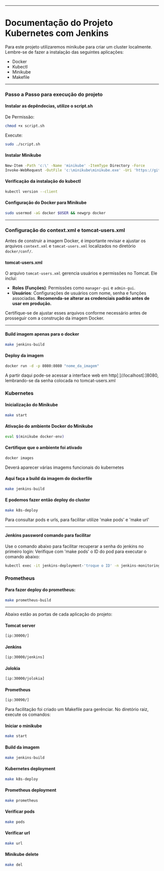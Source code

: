 
- - -
# Documentação do Projeto Kubernetes com Jenkins

Para este projeto utilizaremos minikube para criar um cluster localmente. Lembre-se de fazer a instalação das seguintes aplicações:
- Docker
- Kubectl
- Minikube
- Makefile

- - -
### Passo a Passo para execução do projeto

#### Instalar as depêndecias, utilize o script.sh
De Permissão:
```bash
chmod +x script.sh
```

Execute:
```bash
sudo ./script.sh
```
#### Instalar Minikube
```bash
New-Item -Path 'c:\' -Name 'minikube' -ItemType Directory -Force
Invoke-WebRequest -OutFile 'c:\minikube\minikube.exe' -Uri 'https://github.com/kubernetes/minikube/releases/latest/download/minikube-windows-amd64.exe' -UseBasicParsing
```

#### Verificação da instalação do kubectl
```bash
kubectl version --client
```

#### Configuração do Docker para Minikube
```bash
sudo usermod -aG docker $USER && newgrp docker
```

---

### Configuração do context.xml e tomcat-users.xml

Antes de construir a imagem Docker, é importante revisar e ajustar os arquivos `context.xml` e `tomcat-users.xml` localizados no diretório `docker/conf/`.

#### tomcat-users.xml
O arquivo `tomcat-users.xml` gerencia usuários e permissões no Tomcat. Ele inclui:
- **Roles (Funções)**: Permissões como `manager-gui` e `admin-gui`.
- **Usuários**: Configurações de usuários com nome, senha e funções associadas. **Recomenda-se alterar as credenciais padrão antes de usar em produção.**

Certifique-se de ajustar esses arquivos conforme necessário antes de prosseguir com a construção da imagem Docker.

---

#### Build imagem apenas para o docker
```bash
make jenkins-build
```

#### Deploy da imagem
```bash
docker run -d -p 8080:8080 "nome_da_imagem"
```
A partir daqui pode-se acessar a interface web em http[:]//localhost[:]8080, lembrando-se da senha colocada no tomcat-users.xml

### Kubernetes

#### Inicialização do Minikube
```bash
make start
```

#### Ativação do ambiente Docker do Minikube
```bash
eval $(minikube docker-env)
```

#### Certifique que o ambiente foi ativado
```bash
docker images
```
Deverá aparecer várias imagems funcionais do kubernetes

#### Aqui faça a build da imagem do dockerfile
```bash
make jenkins-build
```

#### E podemos fazer então deploy do cluster
```bash
make k8s-deploy
```
Para consultar pods e urls, para facilitar utilize 'make pods' e 'make url'

---
#### Jenkins password comando para facilitar

Use o comando abaixo para facilitar recuperar a senha do jenkins no primeiro login:
Verifique com 'make pods' o ID do pod para executar o comando abaixo:

```bash
kubectl exec -it jenkins-deployment-'troque o ID' -n jenkins-monitoring -- cat /root/.jenkins/secrets/initialAdminPassword
```

### Prometheus
#### Para fazer deploy do prometheus:
```bash
make prometheus-build
```

---

Abaixo estão as portas de cada aplicação do projeto:
#### Tomcat server
```bash
[ip:30000/]
```

#### Jenkins
```bash
[ip:30000/jenkins]
```

#### Jolokia
```bash
[ip:30000/jolokia]
```

#### Prometheus
```bash
[ip:30090/]
```

Para facilitação foi criado um Makefile para gerênciar. No diretório raiz, execute os comandos:

#### Iniciar o minikube

```bash
make start
```

#### Build da imagem

```bash
make jenkins-build
```

#### Kubernetes deployment
```bash
make k8s-deploy
```

#### Prometheus deployment
```bash
make prometheus
```

#### Verificar pods
```bash
make pods
```

#### Verificar url
```bash
make url
```

#### Minikube delete
```bash
make del
```
